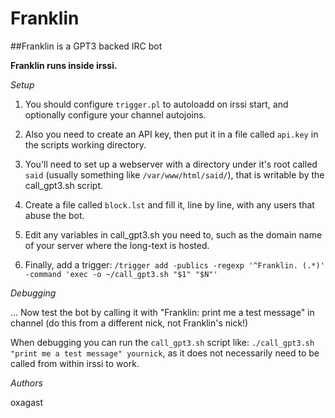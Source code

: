 # Franklin

##Franklin is a GPT3 backed IRC bot

**Franklin runs inside irssi.**

*Setup*

1) You should configure `trigger.pl` to autoloadd on irssi start, and optionally configure your channel autojoins.

2) Also you need to create an API key, then put it in a file called `api.key` in the scripts working directory.

3) You'll need to set up a webserver with a directory under it's root called `said` (usually something like `/var/www/html/said/`),
that is writable by the call_gpt3.sh script.

4) Create a file called `block.lst` and fill it, line by line, with any users that abuse the bot.

5) Edit any variables in call_gpt3.sh you need to, such as the domain name of your server where the long-text is hosted.

6) Finally, add a trigger: `/trigger add -publics -regexp '^Franklin. (.*)' -command 'exec -o ~/call_gpt3.sh "$1" "$N"'`

*Debugging*

... Now test the bot by calling it with "Franklin: print me a test message" in channel (do this from a different nick, 
not Franklin's nick!)

When debugging you can run the `call_gpt3.sh` script like: `./call_gpt3.sh "print me a test message" yournick`, as it does
not necessarily need to be called from within irssi to work.

*Authors*

oxagast
